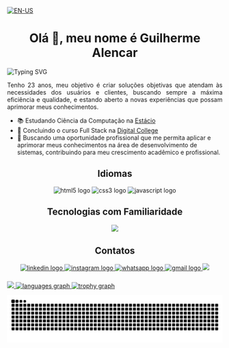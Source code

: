 [![EN-US](https://img.shields.io/badge/READ_IN-EN--US-red.svg)](README-EN_US.md)

<h1 align="center">Olá 👋, meu nome é Guilherme Alencar</h1>

![Typing SVG](https://readme-typing-svg.demolab.com?font=Poppins&weight=500&duration=6000&pause=1000&color=167EE4&center=true&vCenter=true&width=1000&lines=Desenvolvedor+Júnior!;Apaixonado+por+Tecnologia!;DevOps)

<p align="justify">Tenho 23 anos, meu objetivo é criar soluções objetivas que atendam às necessidades dos usuários e clientes, buscando sempre a máxima eficiência e qualidade, e estando aberto a novas experiências que possam aprimorar meus conhecimentos.</p>

- 📚 Estudando Ciência da Computação na [Estácio](https://estacio.br/)
- 🌱 Concluindo o curso Full Stack na [Digital College](https://digitalcollege.com.br/)
- 💼 Buscando uma oportunidade profissional que me permita aplicar e aprimorar meus conhecimentos na área de desenvolvimento de sistemas, contribuindo para meu crescimento acadêmico e profissional.

###
  
<h2 align="center">Idiomas</h2>
<div align="center">
  <img src="https://cdn.jsdelivr.net/gh/devicons/devicon/icons/html5/html5-original.svg" height = "40" width = "40" alt="html5 logo"  />
  <img src="https://cdn.jsdelivr.net/gh/devicons/devicon/icons/css3/css3-original.svg" height = "40" width = "40" alt="css3 logo"  />
  <img src="https://cdn.jsdelivr.net/gh/devicons/devicon/icons/javascript/javascript-original.svg" height = "40" width = "40" alt="javascript logo"  />
</div>

###

<h2 align="center">Tecnologias com Familiaridade</h2>
<p align="center">
    <img src="https://skillicons.dev/icons?i=git,github,windows,notion,vite&perline=7" />

###

<h2 align="center">Contatos</h2>
<div align="center">
  <a href="https://www.linkedin.com/in/guilherme-alencar-591206256/" target="_blank">
    <img src="https://img.shields.io/static/v1?message=LinkedIn&logo=linkedin&label=&color=0077B5&logoColor=white&labelColor=&style=for-the-badge" height="30" alt="linkedin logo"  />
  </a>
  <a href="https://www.instagram.com/_guilhermealencar_/" target="_blank">
    <img src="https://img.shields.io/static/v1?message=Instagram&logo=instagram&label=&color=E4405F&logoColor=white&labelColor=&style=for-the-badge" height="30" alt="instagram logo"  />
  </a>
  <a href="https://wa.me/5585985460062" target="_blank">
    <img src="https://img.shields.io/static/v1?message=Whatsapp&logo=whatsapp&label=&color=25D366&logoColor=white&labelColor=&style=for-the-badge" height="30" alt="whatsapp logo"  />
  </a>
  <a href="mailto:alencargui08120@gmail.com" target="_blank">
    <img src="https://img.shields.io/static/v1?message=Gmail&logo=gmail&label=&color=D14836&logoColor=white&labelColor=&style=for-the-badge" height="30" alt="gmail logo"  />
  </a>
  <a href="https://discord.gg/.theguizao" target="_blank">
    <img src="https://img.shields.io/badge/Discord-7289DA?style=for-the-badge&logo=discord&logoColor=white" target="_blank"></a>
</div>

###

<div>
  <a href="https://github.com/TheAlencar">
  <img src="https://github-readme-stats.vercel.app/api?username=TheAlencar&theme=blue-green&show_icons=true">
  <img src="https://github-readme-stats.vercel.app/api/top-langs?username=TheAlencar&locale=pt-br&hide_title=false&layout=compact&card_width=320&langs_count=6&theme=blue-green&hide_border=false&order=2" height="130" alt="languages graph"  /> 
  <img src="https://github-profile-trophy.vercel.app?username=TheAlencar&theme=darkhub&column=-1&row=1&margin-w=8&margin-h=8&no-bg=false&no-frame=false&order=4" height="150" alt="trophy graph"  />
</div>

![Snake animation](https://raw.githubusercontent.com/TheAlencar/TheAlencar/output/snake.svg)


